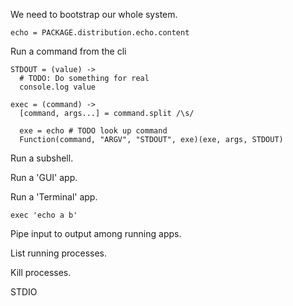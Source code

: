 We need to bootstrap our whole system.

    echo = PACKAGE.distribution.echo.content

Run a command from the cli

    STDOUT = (value) ->
      # TODO: Do something for real
      console.log value

    exec = (command) ->
      [command, args...] = command.split /\s/

      exe = echo # TODO look up command 
      Function(command, "ARGV", "STDOUT", exe)(exe, args, STDOUT)

Run a subshell.

Run a 'GUI' app.

Run a 'Terminal' app.


    exec 'echo a b'

Pipe input to output among running apps.

List running processes.

Kill processes.

STDIO
